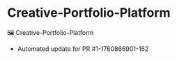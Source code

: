 # Creative-Portfolio-Platform
🖼️ Creative-Portfolio-Platform


- Automated update for PR #1-1760866901-162